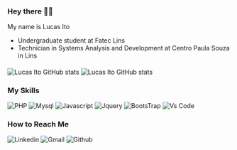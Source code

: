 ### Hey there 👋👋
My name is Lucas Ito
- Undergraduate student at Fatec Lins 
- Technician in Systems Analysis and Development at Centro Paula Souza in Lins
####
![Lucas Ito GitHub stats](https://github-readme-stats.vercel.app/api?username=lucasito028&hide=contribs,prs)
![Lucas Ito GitHub stats](https://github-readme-stats.vercel.app/api/top-langs/?username=lucasito028&theme=blue-green)
### My Skills

![PHP](https://img.shields.io/badge/PHP-777BB4?style=for-the-badge&logo=php&logoColor=white)
![Mysql](https://img.shields.io/badge/MySQL-00000F?style=for-the-badge&logo=mysql&logoColor=white)
![Javascript](https://img.shields.io/badge/JavaScript-F7DF1E?style=for-the-badge&logo=javascript&logoColor=black)
![Jquery](https://img.shields.io/badge/jQuery-0769AD?style=for-the-badge&logo=jquery&logoColor=white)
![BootsTrap](https://img.shields.io/badge/Bootstrap-563D7C?style=for-the-badge&logo=bootstrap&logoColor=white)
![Vs Code](https://img.shields.io/badge/Visual_Studio_Code-0078D4?style=for-the-badge&logo=visual%20studio%20code&logoColor=white)

### How to Reach Me
![Linkedin](https://img.shields.io/badge/LinkedIn-0077B5?style=for-the-badge&logo=linkedin&logoColor=white)
![Gmail](https://img.shields.io/badge/Gmail-D14836?style=for-the-badge&logo=gmail&logoColor=white)
![Github](https://img.shields.io/badge/GitHub-100000?style=for-the-badge&logo=github&logoColor=white)
